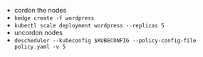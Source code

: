 - cordon the nodes
- `kedge create -f wordpress`
- `kubectl scale deployment wordpress --replicas 5`
- uncordon nodes
- `descheduler --kubeconfig $KUBECONFIG --policy-config-file policy.yaml -v 5`
